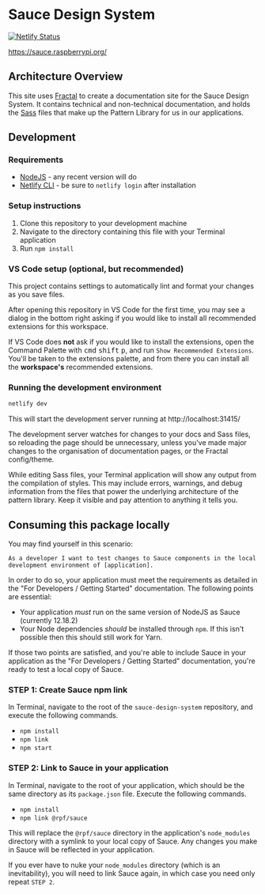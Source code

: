# Sauce Design System

[![Netlify Status](https://api.netlify.com/api/v1/badges/8723785b-6844-46a8-9440-879166a8de22/deploy-status)](https://app.netlify.com/sites/sauce-design-system/deploys)

https://sauce.raspberrypi.org/

## Architecture Overview

This site uses [Fractal](https://fractal.build) to create a documentation site for the Sauce Design System. It contains technical and non-technical documentation, and holds the [Sass](https://sass-lang.com/) files that make up the Pattern Library for us in our applications.

## Development

### Requirements

- [NodeJS](https://nodejs.org/) - any recent version will do
- [Netlify CLI](https://docs.netlify.com/cli/get-started/#installation) - be sure to `netlify login` after installation

### Setup instructions

1. Clone this repository to your development machine
2. Navigate to the directory containing this file with your Terminal application
3. Run `npm install`

### VS Code setup (optional, but recommended)

This project contains settings to automatically lint and format your changes as you save files.

After opening this repository in VS Code for the first time, you may see a dialog in the bottom right asking if you would like to install all recommended extensions for this workspace.

If VS Code does **not** ask if you would like to install the extensions, open the Command Palette with <kbd>cmd</kbd> <kbd>shift</kbd> <kbd>p</kbd>, and run `Show Recommended Extensions`. You'll be taken to the extensions palette, and from there you can install all the **workspace's** recommended extensions.

### Running the development environment

```sh
netlify dev
```

This will start the development server running at http://localhost:31415/

The development server watches for changes to your docs and Sass files, so reloading the page should be unnecessary, unless you've made major changes to the organisation of documentation pages, or the Fractal config/theme.

While editing Sass files, your Terminal application will show any output from the compilation of styles. This may include errors, warnings, and debug information from the files that power the underlying architecture of the pattern library. Keep it visible and pay attention to anything it tells you.

## Consuming this package locally

You may find yourself in this scenario:

`As a developer I want to test changes to Sauce components in the local development environment of [application].`

In order to do so, your application must meet the requirements as detailed in the "For Developers / Getting Started" documentation. The following points are essential:

- Your application _must_ run on the same version of NodeJS as Sauce (currently 12.18.2)
- Your Node dependencies _should_ be installed through `npm`. If this isn't possible then this should still work for Yarn.

If those two points are satisfied, and you're able to include Sauce in your application as the "For Developers / Getting Started" documentation, you're ready to test a local copy of Sauce.

### STEP 1: Create Sauce npm link

In Terminal, navigate to the root of the `sauce-design-system` repository, and execute the following commands.

- `npm install`
- `npm link`
- `npm start`

### STEP 2: Link to Sauce in your application

In Terminal, navigate to the root of your application, which should be the same directory as its `package.json` file. Execute the following commands.

- `npm install`
- `npm link @rpf/sauce`

This will replace the `@rpf/sauce` directory in the application's `node_modules` directory with a symlink to your local copy of Sauce. Any changes you make in Sauce will be reflected in your application.

If you ever have to nuke your `node_modules` directory (which is an inevitability), you will need to link Sauce again, in which case you need only repeat `STEP 2`.
